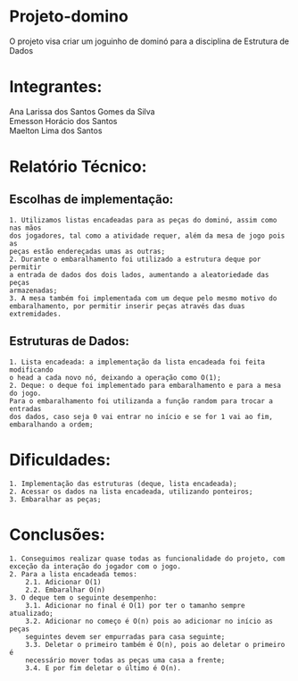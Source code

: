 # Projeto-domino
O projeto visa criar um joguinho de dominó para a disciplina de Estrutura de Dados

# Integrantes:
Ana Larissa dos Santos Gomes da Silva <br>
Emesson Horácio dos Santos <br>
Maelton Lima dos Santos <br>

# Relatório Técnico:

## Escolhas de implementação:

    1. Utilizamos listas encadeadas para as peças do dominó, assim como nas mãos 
    dos jogadores, tal como a atividade requer, além da mesa de jogo pois as 
    peças estão endereçadas umas as outras;
    2. Durante o embaralhamento foi utilizado a estrutura deque por permitir 
    a entrada de dados dos dois lados, aumentando a aleatoriedade das peças 
    armazenadas; 
    3. A mesa também foi implementada com um deque pelo mesmo motivo do 
    embaralhamento, por permitir inserir peças através das duas extremidades.

## Estruturas de Dados:

    1. Lista encadeada: a implementação da lista encadeada foi feita modificando 
    o head a cada novo nó, deixando a operação como O(1);
    2. Deque: o deque foi implementado para embaralhamento e para a mesa do jogo. 
    Para o embaralhamento foi utilizanda a função random para trocar a entradas 
    dos dados, caso seja 0 vai entrar no início e se for 1 vai ao fim, 
    embaralhando a ordem;

# Dificuldades:

    1. Implementação das estruturas (deque, lista encadeada);
    2. Acessar os dados na lista encadeada, utilizando ponteiros;
    3. Embaralhar as peças;

# Conclusões:

    1. Conseguimos realizar quase todas as funcionalidade do projeto, com 
    exceção da interação do jogador com o jogo. 
    2. Para a lista encadeada temos:
        2.1. Adicionar O(1) 
        2.2. Embaralhar O(n)
    3. O deque tem o seguinte desempenho: 
        3.1. Adicionar no final é O(1) por ter o tamanho sempre atualizado; 
        3.2. Adicionar no começo é O(n) pois ao adicionar no início as peças 
        seguintes devem ser empurradas para casa seguinte;
        3.3. Deletar o primeiro também é O(n), pois ao deletar o primeiro é
        necessário mover todas as peças uma casa a frente;
        3.4. E por fim deletar o último é O(n).


